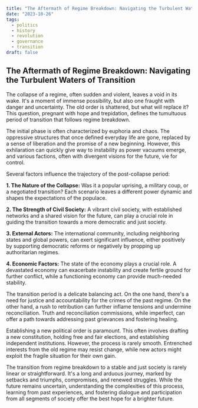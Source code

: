 ```yaml
title: "The Aftermath of Regime Breakdown: Navigating the Turbulent Waters of Transition"
date: "2023-10-26"
tags: 
  - politics
  - history
  - revolution
  - governance
  - transition
draft: false 
```

## The Aftermath of Regime Breakdown: Navigating the Turbulent Waters of Transition

The collapse of a regime, often sudden and violent, leaves a void in its wake. It's a moment of immense possibility, but also one fraught with danger and uncertainty. The old order is shattered, but what will replace it? This question, pregnant with hope and trepidation, defines the tumultuous period of transition that follows regime breakdown.

The initial phase is often characterized by euphoria and chaos. The oppressive structures that once defined everyday life are gone, replaced by a sense of liberation and the promise of a new beginning. However, this exhilaration can quickly give way to instability as power vacuums emerge, and various factions, often with divergent visions for the future, vie for control.

Several factors influence the trajectory of the post-collapse period:

**1. The Nature of the Collapse:** Was it a popular uprising, a military coup, or a negotiated transition? Each scenario leaves a different power dynamic and shapes the expectations of the populace.

**2. The Strength of Civil Society:** A vibrant civil society, with established networks and a shared vision for the future, can play a crucial role in guiding the transition towards a more democratic and just society.

**3. External Actors:** The international community, including neighboring states and global powers, can exert significant influence, either positively by supporting democratic reforms or negatively by propping up authoritarian regimes.

**4. Economic Factors:** The state of the economy plays a crucial role. A devastated economy can exacerbate instability and create fertile ground for further conflict, while a functioning economy can provide much-needed stability.

The transition period is a delicate balancing act. On the one hand, there's a need for justice and accountability for the crimes of the past regime. On the other hand, a rush to retribution can further inflame tensions and undermine reconciliation. Truth and reconciliation commissions, while imperfect, can offer a path towards addressing past grievances and fostering healing.

Establishing a new political order is paramount. This often involves drafting a new constitution, holding free and fair elections, and establishing independent institutions. However, the process is rarely smooth. Entrenched interests from the old regime may resist change, while new actors might exploit the fragile situation for their own gain.

The transition from regime breakdown to a stable and just society is rarely linear or straightforward. It's a long and arduous journey, marked by setbacks and triumphs, compromises, and renewed struggles. While the future remains uncertain, understanding the complexities of this process, learning from past experiences, and fostering dialogue and participation from all segments of society offer the best hope for a brighter future.